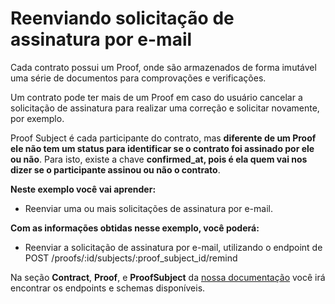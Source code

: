 # Reenviando solicitação de assinatura por e-mail

Cada contrato possui um Proof, onde são armazenados de forma imutável uma série de documentos para comprovações e verificações.

Um contrato pode ter mais de um Proof em caso do usuário cancelar a solicitação de assinatura para realizar uma correção e solicitar novamente, por exemplo.

Proof Subject é cada participante do contrato, mas **diferente de um Proof ele não tem um status para identificar se o contrato foi assinado por ele ou não**. Para isto, existe a chave **confirmed_at, pois é ela quem vai nos dizer se o participante assinou ou não o contrato**.

**Neste exemplo você vai aprender:**

 - Reenviar uma ou mais solicitações de assinatura por e-mail.

**Com as informações obtidas nesse exemplo, você poderá:**

* Reenviar a solicitação de assinatura por e-mail, utilizando o endpoint de POST /proofs/:id/subjects/:proof_subject_id/remind

Na seção **Contract**, **Proof**,  e **ProofSubject** da [nossa documentação](https://developers.contraktor.com.br/) você irá encontrar os endpoints e schemas disponíveis.